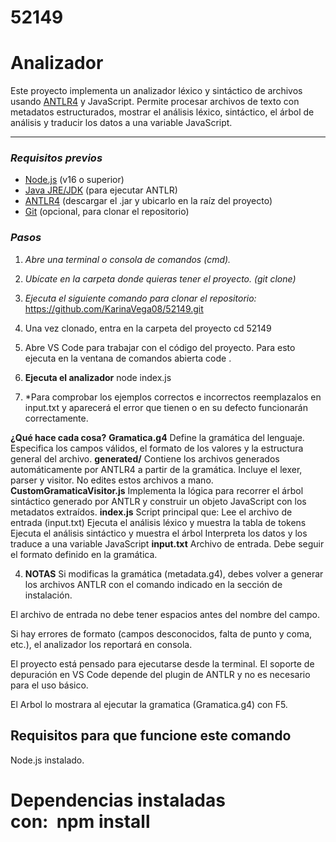 # 52149
# Analizador 

Este proyecto implementa un analizador léxico y sintáctico de archivos usando [ANTLR4](https://www.antlr.org/) y JavaScript. Permite procesar archivos de texto con metadatos estructurados, mostrar el análisis léxico, sintáctico, el árbol de análisis y traducir los datos a una variable JavaScript.

---

### *Requisitos previos*

- [Node.js](https://nodejs.org/) (v16 o superior)
- [Java JRE/JDK](https://adoptium.net/) (para ejecutar ANTLR)
- [ANTLR4](https://www.antlr.org/download.html) (descargar el .jar y ubicarlo en la raíz del proyecto)
- [Git](https://git-scm.com/) (opcional, para clonar el repositorio)

### *Pasos*

1. *Abre una terminal o consola de comandos (cmd).*
2. *Ubícate en la carpeta donde quieras tener el proyecto.
(git clone)* 
3. *Ejecuta el siguiente comando para clonar el repositorio:*
   https://github.com/KarinaVega08/52149.git
4. Una vez clonado, entra en la carpeta del proyecto
    cd 52149
5. Abre VS Code para trabajar con el código del proyecto. Para esto ejecuta en la ventana de comandos abierta
   code .


6. **Ejecuta el analizador**
node index.js
7. *Para comprobar los ejemplos correctos e incorrectos reemplazalos en input.txt y aparecerá el error que tienen o en su defecto funcionarán correctamente.

 **¿Qué hace cada cosa?**
   **Gramatica.g4**
Define la gramática del lenguaje. Especifica los campos válidos, el formato de los valores y la estructura general del archivo.
**generated/**
Contiene los archivos generados automáticamente por ANTLR4 a partir de la gramática. Incluye el lexer, parser y visitor. No edites estos archivos a mano.
   **CustomGramaticaVisitor.js**
Implementa la lógica para recorrer el árbol sintáctico generado por ANTLR y construir un objeto JavaScript con los metadatos extraídos.
   **index.js**
Script principal que:
    Lee el archivo de entrada (input.txt)
    Ejecuta el análisis léxico y muestra la tabla de tokens
    Ejecuta el análisis sintáctico y muestra el árbol
    Interpreta los datos y los traduce a una variable JavaScript
**input.txt**
Archivo de entrada. Debe seguir el formato definido en la gramática.

4. **NOTAS**
Si modificas la gramática (metadata.g4), debes volver a generar los archivos ANTLR con el comando indicado en la sección de instalación.

El archivo de entrada no debe tener espacios antes del nombre del campo.

Si hay errores de formato (campos desconocidos, falta de punto y coma, etc.), el analizador los reportará en consola.

El proyecto está pensado para ejecutarse desde la terminal. El soporte de depuración en VS Code depende del plugin de ANTLR y no es necesario para el uso básico.

El Arbol lo mostrara al ejecutar la gramatica (Gramatica.g4) con F5.

## Requisitos para que funcione este comando
Node.js instalado.
# Dependencias instaladas con:  npm install
